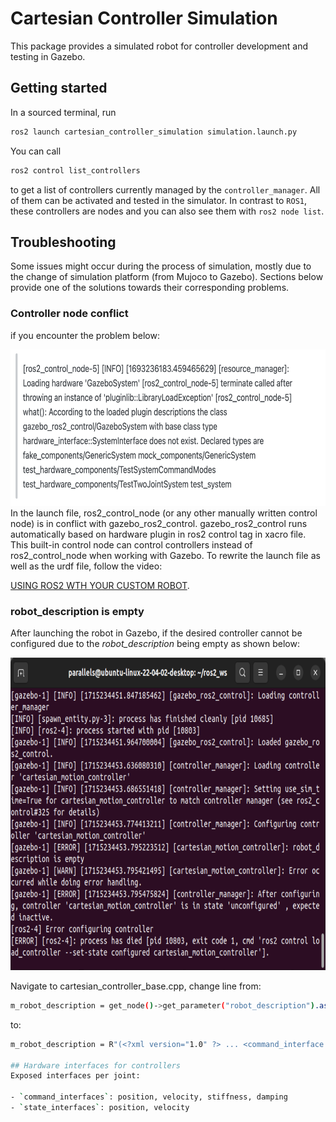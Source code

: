 # Cartesian Controller Simulation
This package provides a simulated robot for controller development and testing in Gazebo.

## Getting started
In a sourced terminal, run
```bash
ros2 launch cartesian_controller_simulation simulation.launch.py
```

You can call
```bash
ros2 control list_controllers
```
to get a list of controllers currently managed by the `controller_manager`.
All of them can be activated and tested in the simulator.
In contrast to `ROS1`, these controllers are nodes and you can also see them with `ros2 node list`.


## Troubleshooting
Some issues might occur during the process of simulation, mostly due to the change of simulation platform (from Mujoco to Gazebo). Sections below provide one of the solutions towards their corresponding problems.

### Controller node conflict
if you encounter the problem below:

<img src="/resources/12.png" alt="p1" width="650" height="250">
In the launch file, ros2_control_node (or any other manually written control node) is in conflict with gazebo_ros2_control. gazebo_ros2_control runs automatically based on hardware plugin in ros2 control tag in xacro file. This built-in control node can control controllers instead of ros2_control_node when working with Gazebo. To rewrite the launch file as well as the urdf file, follow the video:

[USING ROS2 WTH YOUR CUSTOM ROBOT](https://www.youtube.com/watch?v=EosEikbZhiM).


### robot_description is empty
After launching the robot in Gazebo, if the desired controller cannot be configured due to the *robot_description* being empty as shown below:

<img src="/resources/13.png" alt="p1" width="750" height="500">

Navigate to cartesian_controller_base.cpp, change line from:
```bash
m_robot_description = get_node()->get_parameter("robot_description").as_string();
```

to:
```bash
m_robot_description = R"(<?xml version="1.0" ?> ... <command_interface name="position"/> <state_interface name="position"> <param name="initial value">0.0</param> </state_interface> <state_interface name="velocity"/> </joint> <joint name="wrist_3_joint"> <command_interface name="position"/> <state_interface name="position"> <param name="initial value">0.0</param> </state_interface> <state_interface name="velocity"/> </joint> </ros2_control> </robot>)";

## Hardware interfaces for controllers
Exposed interfaces per joint:

- `command_interfaces`: position, velocity, stiffness, damping
- `state_interfaces`: position, velocity

